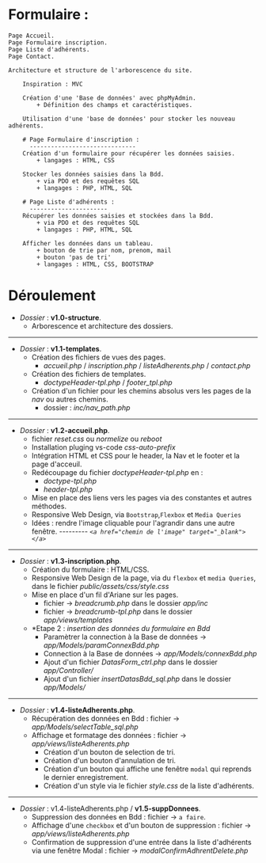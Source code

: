 # Formulaire :

    Page Accueil.
    Page Formulaire inscription.
    Page Liste d'adhérents.
    Page Contact.

    Architecture et structure de l'arborescence du site.
        
        Inspiration : MVC

        Création d'une 'Base de données' avec phpMyAdmin.
            + Définition des champs et caractéristiques.
        
        Utilisation d'une 'base de données' pour stocker les nouveau adhérents.

        # Page Formulaire d'inscription :
          ------------------------------        
        Création d'un formulaire pour récupérer les données saisies.
            + langages : HTML, CSS

        Stocker les données saisies dans la Bdd.
            + via PDO et des requêtes SQL
            + langages : PHP, HTML, SQL

        # Page Liste d'adhérents :
          ----------------------
        Récupérer les données saisies et stockées dans la Bdd.
            + via PDO et des requêtes SQL
            + langages : PHP, HTML, SQL

        Afficher les données dans un tableau.
            + bouton de trie par nom, prenom, mail
            + bouton 'pas de tri'
            + langages : HTML, CSS, BOOTSTRAP
           
# Déroulement

- *Dossier* : __v1.0-structure__.
    - Arborescence et architecture des dossiers.    
----   
- *Dossier* : __v1.1-templates__.
    - Création des fichiers de vues des pages.
        - *accueil.php* / *inscription.php* / *listeAdherents.php* / *contact.php*
    - Création des fichiers de templates.
        - *doctypeHeader-tpl.php* / *footer_tpl.php*
    - Création d'un fichier pour les chemins absolus vers les pages de la *nav* ou autres chemins.
        - dossier : *inc/nav_path.php*
----  
- *Dossier* : __v1.2-accueil.php__.
    - fichier *reset.css* ou *normelize* ou *reboot*  
    - Installation pluging vs-code *css-auto-prefix*
    - Intégration HTML et CSS pour le header, la Nav et le footer et la page d'acceuil.
    - Redécoupage du fichier *doctypeHeader-tpl.php* en :
        - *doctype-tpl.php*  
        - *header-tpl.php*
    - Mise en place des liens vers les pages via des constantes et autres méthodes.
    - Responsive Web Design, via `Bootstrap`,`Flexbox` et `Media Queries`
    - Idées : rendre l'image cliquable pour l'agrandir dans une autre fenêtre.
    --------- *`<a href="chemin de l'image" target="_blank"></a>`*  
----
- *Dossier* : __v1.3-inscription.php__.
    - Création du formulaire : HTML/CSS.
    - Responsive Web Design de la page, via du `flexbox` et `media Queries`, dans le fichier *public/assets/css/style.css*
    - Mise en place d'un fil d'Ariane sur les pages.
        - fichier -> *breadcrumb.php* dans le dossier *app/inc*
        - fichier -> *breadcrumb-tpl.php* dans le dossier *app/views/templates*
    - *Etape 2 : *insertion des données du formulaire en Bdd*      
        - Paramètrer la connection à la Base de données -> *app/Models/paramConnexBdd.php*
        - Connection à la Base de données -> *app/Models/connexBdd.php*
        - Ajout d'un fichier *DatasForm_ctrl.php* dans le dossier *app/Controller/*
        - Ajout d'un fichier *insertDatasBdd_sql.php* dans le dossier *app/Models/*
----
- *Dossier* : __v1.4-listeAdherents.php__.
    - Récupération des données en Bdd : fichier -> *app/Models/selectTable_sql.php*
    - Affichage et formatage des données : fichier -> *app/views/listeAdherents.php*
        - Création d'un bouton de selection de tri.
        - Création d'un bouton d'annulation de tri.
        - Création d'un bouton qui affiche une fenêtre `modal` qui reprends le dernier enregistrement.    
        - Création d'un style via le fichier *style.css* de la liste d'adhérents.  
----  
- *Dossier* : v1.4-listeAdherents.php / __v1.5-suppDonnees__.
    - Suppression des données en Bdd : fichier -> `a faire`.
    - Affichage d'une `checkbox` et d'un bouton de suppression : fichier -> *app/views/listeAdherents.php* 
    - Confirmation de suppression d'une entrée dans la liste d'adhérents via une fenêtre Modal : fichier -> *modalConfirmAdhrentDelete.php*










